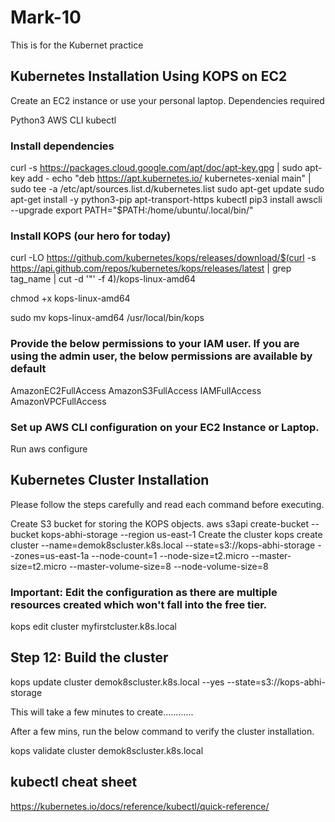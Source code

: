 # Mark-10
This is for the Kubernet practice

## Kubernetes Installation Using KOPS on EC2
Create an EC2 instance or use your personal laptop.
Dependencies required

Python3
AWS CLI
kubectl
### Install dependencies
curl -s https://packages.cloud.google.com/apt/doc/apt-key.gpg | sudo apt-key add -
echo "deb https://apt.kubernetes.io/ kubernetes-xenial main" | sudo tee -a /etc/apt/sources.list.d/kubernetes.list
sudo apt-get update
sudo apt-get install -y python3-pip apt-transport-https kubectl
pip3 install awscli --upgrade
export PATH="$PATH:/home/ubuntu/.local/bin/"
### Install KOPS (our hero for today)
curl -LO https://github.com/kubernetes/kops/releases/download/$(curl -s https://api.github.com/repos/kubernetes/kops/releases/latest | grep tag_name | cut -d '"' -f 4)/kops-linux-amd64

chmod +x kops-linux-amd64

sudo mv kops-linux-amd64 /usr/local/bin/kops
### Provide the below permissions to your IAM user. If you are using the admin user, the below permissions are available by default
AmazonEC2FullAccess
AmazonS3FullAccess
IAMFullAccess
AmazonVPCFullAccess
### Set up AWS CLI configuration on your EC2 Instance or Laptop.
Run aws configure

## Kubernetes Cluster Installation
Please follow the steps carefully and read each command before executing.

Create S3 bucket for storing the KOPS objects.
aws s3api create-bucket --bucket kops-abhi-storage --region us-east-1
Create the cluster
kops create cluster --name=demok8scluster.k8s.local --state=s3://kops-abhi-storage --zones=us-east-1a --node-count=1 --node-size=t2.micro --master-size=t2.micro  --master-volume-size=8 --node-volume-size=8
### Important: Edit the configuration as there are multiple resources created which won't fall into the free tier.
kops edit cluster myfirstcluster.k8s.local
## Step 12: Build the cluster

kops update cluster demok8scluster.k8s.local --yes --state=s3://kops-abhi-storage

This will take a few minutes to create............

After a few mins, run the below command to verify the cluster installation.

kops validate cluster demok8scluster.k8s.local


## kubectl cheat sheet 

https://kubernetes.io/docs/reference/kubectl/quick-reference/


